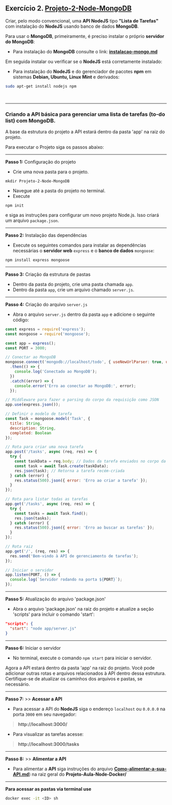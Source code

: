 ## Exercício 2. [Projeto-2-Node-MongoDB]()
Criar, pelo modo convencional, uma **API NodeJS** tipo **"Lista de Tarefas"** com instalação do **NodeJS** usando banco de dados **MongoDB**.

Para usar o **MongoDB**, primeiramente, é preciso instalar o próprio **servidor do MongoDB**:
- Para instalação do **MongoDB** consulte o link: [**instalacao-mongo.md**](instalacao-mongo.md)

Em seguida instalar ou verificar se o **NodeJS** está corretamente instalado:
- Para instalação do **NodeJS** e do gerenciador de pacotes **npm** em sistemas **Debian, Ubuntu, Linux Mint** e derivados:

```bash
sudo apt-get install nodejs npm
```

<br>

****

###  Criando a API básica para gerenciar uma lista de tarefas (to-do list) com MongoDB.

A base da estrutura do projeto a API estará dentro da pasta 'app' na raiz do projeto. 

Para executar o Projeto siga os passos abaixo:

***
**Passo 1:** Configuração do projeto
- Crie uma nova pasta para o projeto.
```shell
mkdir Projeto-2-Node-MongoDB
```
- Navegue até a pasta do projeto no terminal.
- Execute 
```shell
npm init
```
e siga as instruções para configurar um novo projeto Node.js. Isso criará um arquivo `package.json`.

***
**Passo 2:** Instalação das dependências
- Execute os seguintes comandos para instalar as dependências necessárias o **servidor web** `express` e o **banco de dados** `mongoose`:
```shell
npm install express mongoose
```

***
**Passo 3:** Criação da estrutura de pastas
- Dentro da pasta do projeto, crie uma pasta chamada `app`.
- Dentro da pasta `app`, crie um arquivo chamado `server.js`.

***
**Passo 4:** Criação do arquivo `server.js`
- Abra o arquivo `server.js` dentro da pasta `app` e adicione o seguinte código:

```javascript
const express = require('express');
const mongoose = require('mongoose');

const app = express();
const PORT = 3000;

// Conectar ao MongoDB
mongoose.connect('mongodb://localhost/todo', { useNewUrlParser: true, useUnifiedTopology: true })
  .then(() => {
    console.log('Conectado ao MongoDB');
  })
  .catch((error) => {
    console.error('Erro ao conectar ao MongoDB:', error);
  });

// Middleware para fazer o parsing do corpo da requisição como JSON
app.use(express.json());

// Definir o modelo de tarefa
const Task = mongoose.model('Task', {
  title: String,
  description: String,
  completed: Boolean
});

// Rota para criar uma nova tarefa
app.post('/tasks', async (req, res) => {
  try {
    const taskData = req.body; // Dados da tarefa enviados no corpo da requisição
    const task = await Task.create(taskData);
    res.json(task); // Retorna a tarefa recém-criada
  } catch (error) {
    res.status(500).json({ error: 'Erro ao criar a tarefa' });
  }
});

// Rota para listar todas as tarefas
app.get('/tasks', async (req, res) => {
  try {
    const tasks = await Task.find();
    res.json(tasks);
  } catch (error) {
    res.status(500).json({ error: 'Erro ao buscar as tarefas' });
  }
});

// Rota raiz
app.get('/', (req, res) => {
  res.send('Bem-vindo à API de gerenciamento de tarefas');
});

// Iniciar o servidor
app.listen(PORT, () => {
  console.log(`Servidor rodando na porta ${PORT}`);
});

```

***
**Passo 5:** Atualização do arquivo 'package.json'
- Abra o arquivo 'package.json' na raiz do projeto e atualize a seção 'scripts' para incluir o comando 'start':
```json
"scripts": {
  "start": "node app/server.js"
}
```

***
**Passo 6:** Iniciar o servidor
- No terminal, execute o comando `npm start` para iniciar o servidor.

Agora a API estará dentro da pasta 'app' na raiz do projeto. Você pode adicionar outras rotas e arquivos relacionados à API dentro dessa estrutura. Certifique-se de atualizar os caminhos dos arquivos e pastas, se necessário.

***
**Passo 7:** >> **Acessar a API**
- Para acessar a API do **NodeJS** siga 
o endereço `localhost` ou `0.0.0.0` na porta `3000` em seu navegador:
> **http://localhost:3000/** 

- Para visualizar as tarefas acesse:
> **http://localhost:3000/tasks**

***
**Passo 8:** >> **Alimentar a API**
- Para alimentar a **API** siga instruções do arquivo [**Como-alimentar-a-sua-API.md**](../Como-alimentar-a-sua-API.md)) na raiz geral do **Projeto-Aula-Node-Docker/**

****
**Para acessar as pastas via terminal use**

```bash
docker exec -it <ID> sh
```

<br>